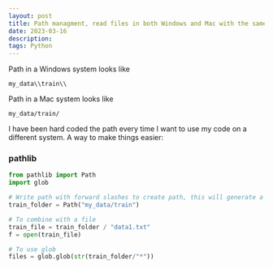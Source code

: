 ```yaml
---
layout: post
title: Path managment, read files in both Windows and Mac with the same code
date: 2023-03-16
description: 
tags: Python
---
```


Path in a Windows system looks like
```
my_data\\train\\
```
Path in a Mac system looks like
```
my_data/train/
```

I have been hard coded the path every time I want to use my code on a different system.
A way to make things easier:

### pathlib

``` python
from pathlib import Path
import glob

# Write path with forward slashes to create path, this will generate a path working in your current system
train_folder = Path("my_data/train")

# To combine with a file
train_file = train_folder / "data1.txt"
f = open(train_file)

# To use glob
files = glob.glob(str(train_folder/"*"))

```